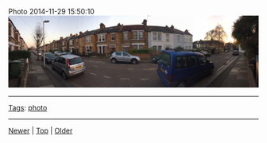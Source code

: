 <!--
title: Photo 2014-11-29 15
date: 2020-06-28T14:57:48.953Z
tags: photo
-->










Photo 2014-11-29 15:50:10
![](103894432347-0.jpg)

<!--BOTTOM-POST-NAVIGATION-->
---

[Tags](tags.md): [photo](tag-photo.md)

---

[Newer](103886210632.md) | [Top](index.md) | [Older](103926554592.md)